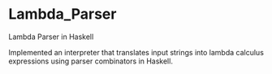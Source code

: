 # Lambda_Parser
Lambda Parser in Haskell

Implemented an interpreter that translates input strings into lambda calculus expressions using parser combinators in Haskell.
